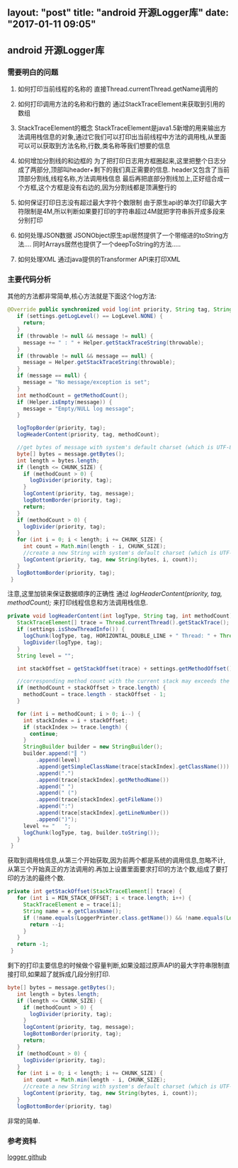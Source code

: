 layout: "post"
title: "android 开源Logger库"
date: "2017-01-11 09:05"
---
## android 开源Logger库

### 需要明白的问题

1. 如何打印当前线程的名称的
直接Thread.currentThread.getName调用的

2. 如何打印调用方法的名称和行数的
通过StackTraceElement来获取到引用的数组

3. StackTraceElement的概念
StackTraceElement是java1.5新增的用来输出方法调用栈信息的对象,通过它我们可以打印出当前线程中方法的调用栈,从里面可以可以获取到方法名称,行数,类名称等我们想要的信息

4. 如何增加分割线的和边框的
为了把打印日志用方框圈起来,这里把整个日志分成了两部分,顶部叫header+剩下的我们真正需要的信息.
header又包含了当前顶部分割线,线程名称,方法调用栈信息
最后再把底部分割线加上,正好组合成一个方框,这个方框是没有右边的,因为分割线都是顶满整行的

5. 如何保证打印日志没有超过最大字符个数限制
由于原生api的单次打印最大字符限制是4M,所以判断如果要打印的字符串超过4M就把字符串拆开成多段来分别打印

6. 如何处理JSON数据
JSONObject原生api居然提供了一个带缩进的toString方法....
同时Arrays居然也提供了一个deepToString的方法.....

7. 如何处理XML
通过java提供的Transformer API来打印XML

### 主要代码分析

其他的方法都非常简单,核心方法就是下面这个log方法:
```java
@Override public synchronized void log(int priority, String tag, String message, Throwable throwable) {
   if (settings.getLogLevel() == LogLevel.NONE) {
     return;
   }
   if (throwable != null && message != null) {
     message += " : " + Helper.getStackTraceString(throwable);
   }
   if (throwable != null && message == null) {
     message = Helper.getStackTraceString(throwable);
   }
   if (message == null) {
     message = "No message/exception is set";
   }
   int methodCount = getMethodCount();
   if (Helper.isEmpty(message)) {
     message = "Empty/NULL log message";
   }

   logTopBorder(priority, tag);
   logHeaderContent(priority, tag, methodCount);

   //get bytes of message with system's default charset (which is UTF-8 for Android)
   byte[] bytes = message.getBytes();
   int length = bytes.length;
   if (length <= CHUNK_SIZE) {
     if (methodCount > 0) {
       logDivider(priority, tag);
     }
     logContent(priority, tag, message);
     logBottomBorder(priority, tag);
     return;
   }
   if (methodCount > 0) {
     logDivider(priority, tag);
   }
   for (int i = 0; i < length; i += CHUNK_SIZE) {
     int count = Math.min(length - i, CHUNK_SIZE);
     //create a new String with system's default charset (which is UTF-8 for Android)
     logContent(priority, tag, new String(bytes, i, count));
   }
   logBottomBorder(priority, tag);
 }

```
注意,这里加锁来保证数据顺序的正确性
通过 *logHeaderContent(priority, tag, methodCount);* 来打印线程信息和方法调用栈信息.
```java
private void logHeaderContent(int logType, String tag, int methodCount) {
   StackTraceElement[] trace = Thread.currentThread().getStackTrace();
   if (settings.isShowThreadInfo()) {
     logChunk(logType, tag, HORIZONTAL_DOUBLE_LINE + " Thread: " + Thread.currentThread().getName());
     logDivider(logType, tag);
   }
   String level = "";

   int stackOffset = getStackOffset(trace) + settings.getMethodOffset();

   //corresponding method count with the current stack may exceeds the stack trace. Trims the count
   if (methodCount + stackOffset > trace.length) {
     methodCount = trace.length - stackOffset - 1;
   }

   for (int i = methodCount; i > 0; i--) {
     int stackIndex = i + stackOffset;
     if (stackIndex >= trace.length) {
       continue;
     }
     StringBuilder builder = new StringBuilder();
     builder.append("║ ")
         .append(level)
         .append(getSimpleClassName(trace[stackIndex].getClassName()))
         .append(".")
         .append(trace[stackIndex].getMethodName())
         .append(" ")
         .append(" (")
         .append(trace[stackIndex].getFileName())
         .append(":")
         .append(trace[stackIndex].getLineNumber())
         .append(")");
     level += "   ";
     logChunk(logType, tag, builder.toString());
   }
 }
```
获取到调用栈信息,从第三个开始获取,因为前两个都是系统的调用信息,忽略不计,从第三个开始真正的方法调用的.再加上设置里面要求打印的方法个数,组成了要打印的方法的最终个数.
```java
private int getStackOffset(StackTraceElement[] trace) {
   for (int i = MIN_STACK_OFFSET; i < trace.length; i++) {
     StackTraceElement e = trace[i];
     String name = e.getClassName();
     if (!name.equals(LoggerPrinter.class.getName()) && !name.equals(Logger.class.getName())) {
       return --i;
     }
   }
   return -1;
 }
```
剩下的打印主要信息的时候做个容量判断,如果没超过原声API的最大字符串限制直接打印,如果超了就拆成几段分别打印.
```java
byte[] bytes = message.getBytes();
   int length = bytes.length;
   if (length <= CHUNK_SIZE) {
     if (methodCount > 0) {
       logDivider(priority, tag);
     }
     logContent(priority, tag, message);
     logBottomBorder(priority, tag);
     return;
   }
   if (methodCount > 0) {
     logDivider(priority, tag);
   }
   for (int i = 0; i < length; i += CHUNK_SIZE) {
     int count = Math.min(length - i, CHUNK_SIZE);
     //create a new String with system's default charset (which is UTF-8 for Android)
     logContent(priority, tag, new String(bytes, i, count));
   }
   logBottomBorder(priority, tag)
```
非常的简单.

### 参考资料
[logger github][2af73b78]

  [2af73b78]: https://github.com/orhanobut/logger "logger github"
